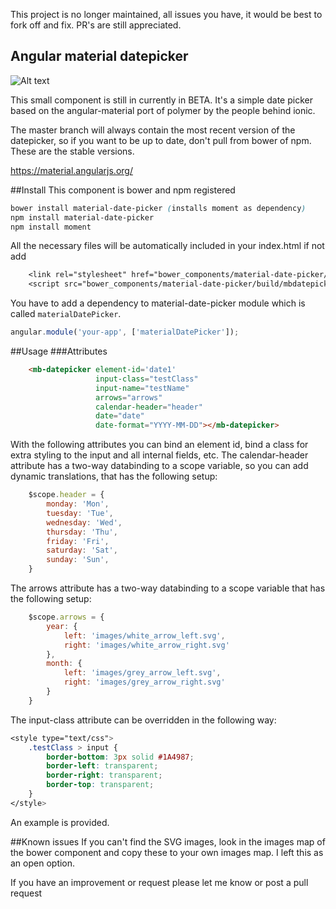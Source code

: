 This project is no longer maintained, all issues you have, it would be best to fork off and fix. PR's are still appreciated.

## Angular material datepicker
![Alt text](http://i.imgur.com/dexQ7sd.png)


This small component is still in currently in BETA. It's a simple date picker based on the angular-material port of polymer by the people behind ionic.

The master branch will always contain the most recent version of the datepicker, so if you want to be up to date, don't pull from bower of npm. These are the stable versions.

https://material.angularjs.org/

##Install
This component is bower and npm registered 
```css
bower install material-date-picker (installs moment as dependency)
npm install material-date-picker
npm install moment
```
All the necessary files will be automatically included in your index.html if not add
```css
    <link rel="stylesheet" href="bower_components/material-date-picker/build/styles/mbdatepicker.css"/>
    <script src="bower_components/material-date-picker/build/mbdatepicker.js"></script>
```
You have to add a dependency to material-date-picker module which is called `materialDatePicker`.
````js
angular.module('your-app', ['materialDatePicker']);
````
##Usage
###Attributes
```html
	<mb-datepicker element-id='date1'
	               input-class="testClass"
	               input-name="testName"
	               arrows="arrows"
	               calendar-header="header"
	               date="date"
	               date-format="YYYY-MM-DD"></mb-datepicker>
```

With the following attributes you can bind an element id, bind a class for extra styling to the input and all internal fields, etc.
The calendar-header attribute has a two-way databinding to a scope variable, so you can add dynamic translations, that has the following setup:
```javascript
    $scope.header = {
        monday: 'Mon',
        tuesday: 'Tue',
        wednesday: 'Wed',
        thursday: 'Thu',
        friday: 'Fri',
        saturday: 'Sat',
        sunday: 'Sun',
    }
```

The arrows attribute has a two-way databinding to a scope variable that has the following setup:
```javascript
    $scope.arrows = {
        year: {
            left: 'images/white_arrow_left.svg',
            right: 'images/white_arrow_right.svg'
        },
        month: {
            left: 'images/grey_arrow_left.svg',
            right: 'images/grey_arrow_right.svg'
        }
    }
```

The input-class attribute can be overridden in the following way: 
```css
<style type="text/css">
	.testClass > input {
		border-bottom: 3px solid #1A4987;
		border-left: transparent;
		border-right: transparent;
		border-top: transparent;
	}
</style>
```


An example is provided.

##Known issues
If you can't find the SVG images, look in the images map of the bower component and copy these to your own images map. I left this as an open option.


If you have an improvement or request please let me know or post a pull request
